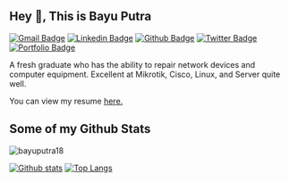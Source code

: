 ## Hey 👋, This is Bayu Putra
[![Gmail Badge](https://img.shields.io/badge/-putrabayu0180@gmail.com-c14438?style=flat&logo=Gmail&logoColor=white&link=mailto:putrabayu0180@gmail.com)](mailto:putrabayu0180@gmail.com) 
[![Linkedin Badge](https://img.shields.io/badge/-bayuputra-5a4045202-0072b1?style=flat&logo=Linkedin&logoColor=white&link=https://www.linkedin.com/in/bayuputra-5a4045202/)](https://www.linkedin.com/in/bayuputra-5a4045202/) [![Github Badge](https://img.shields.io/badge/-bayuputra18-grey?style=flat&logo=github&logoColor=white&link=https://github.com/bayuputra18/)](https://www.github.com/bayuputra18/) [![Twitter Badge](https://img.shields.io/badge/-dMiTrY0180-00acee?style=flat&logo=twitter&logoColor=white&link=https://twitter.com/dMiTrY0180/)](https://www.twitter.com/dMiTrY0180/) [![Portfolio Badge](https://img.shields.io/badge/portfolio-web-blue?style=flat&link=bayuputra.site/)](bayuputra.site/) <p align='left'>A fresh graduate who has the ability to repair network devices and computer equipment. Excellent at Mikrotik, Cisco, Linux, and Server quite well.</p><p align='left'> You can view my resume <a href='bayuputra.site/cv.pdf ' target=_blank><u>here</u>.</a></p>
## Some of my Github Stats
<p align=left> <img src=https://komarev.com/ghpvc/?username=bayuputra18 alt=bayuputra18 /> </p>

[![Github stats](https://github-readme-stats.vercel.app/api?username=bayuputra18&show_icons=true&include_all_commits=true)](https://github.com/bayuputra18/github-readme-stats)
[![Top Langs](https://github-readme-stats.vercel.app/api/top-langs/?username=bayuputra18&layout=compact)](https://github.com/bayuputra18/github-readme-stats)
